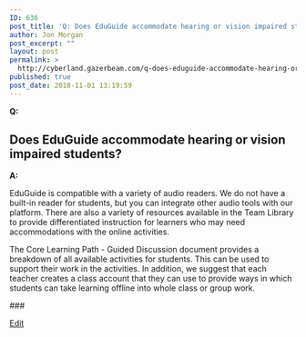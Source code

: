 ```yaml
---
ID: 636
post_title: 'Q: Does EduGuide accommodate hearing or vision impaired students?'
author: Jon Morgan
post_excerpt: ""
layout: post
permalink: >
  http://cyberland.gazerbeam.com/q-does-eduguide-accommodate-hearing-or-vision-impaired-students
published: true
post_date: 2018-11-01 13:19:59
---
```

<p><b>Q:</b></p>
<h2>Does EduGuide accommodate hearing or vision impaired students?</h2>
<p><b>A:</b></p>
<p></p>
<p>EduGuide is compatible with a variety of audio readers. We do not have a built-in reader for students, but you can integrate other audio tools with our platform. There are also a variety of resources available in the Team Library to provide differentiated instruction for learners who may need accommodations with the online activities. </p>
<p></p>
<p>The Core Learning Path - Guided Discussion document provides a breakdown of all available activities for students. This can be used to support their work in the activities. In addition, we suggest that each teacher creates a class account that they can use to provide ways in which students can take learning offline into whole class or group work.
</p>
<p></p>
<p>###</p>
<p><a href="https://docs.google.com/document/d/1tvb0eOlhFeEQbNBMSxjaUddYOEg_uG-VhE-v0tl4sHo/edit?usp=sharing">Edit</a></p>